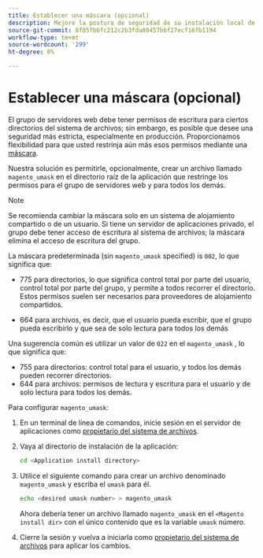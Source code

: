 ```yaml
---
title: Establecer una máscara (opcional)
description: Mejore la postura de seguridad de su instalación local de Adobe Commerce o Magento Open Source restringiendo los permisos del sistema de archivos.
source-git-commit: 8f05fb6fc212c2b3fda80457bbf27ecf16fb1194
workflow-type: tm+mt
source-wordcount: '299'
ht-degree: 0%

---
```



# Establecer una máscara (opcional)

El grupo de servidores web debe tener permisos de escritura para ciertos directorios del sistema de archivos; sin embargo, es posible que desee una seguridad más estricta, especialmente en producción. Proporcionamos flexibilidad para que usted restrinja aún más esos permisos mediante una [máscara](https://www.cyberciti.biz/tips/understanding-linux-unix-umask-value-usage.html).

Nuestra solución es permitirle, opcionalmente, crear un archivo llamado `magento_umask` en el directorio raíz de la aplicación que restringe los permisos para el grupo de servidores web y para todos los demás.

>[!NOTE]
>
>Se recomienda cambiar la máscara solo en un sistema de alojamiento compartido o de un usuario. Si tiene un servidor de aplicaciones privado, el grupo debe tener acceso de escritura al sistema de archivos; la máscara elimina el acceso de escritura del grupo.

La máscara predeterminada (sin `magento_umask` specified) is `002`, lo que significa que:

* 775 para directorios, lo que significa control total por parte del usuario, control total por parte del grupo, y permite a todos recorrer el directorio. Estos permisos suelen ser necesarios para proveedores de alojamiento compartidos.

* 664 para archivos, es decir, que el usuario pueda escribir, que el grupo pueda escribirlo y que sea de solo lectura para todos los demás

Una sugerencia común es utilizar un valor de `022` en el `magento_umask` , lo que significa que:

* 755 para directorios: control total para el usuario, y todos los demás pueden recorrer directorios.
* 644 para archivos: permisos de lectura y escritura para el usuario y de solo lectura para todos los demás.

Para configurar `magento_umask`:

1. En un terminal de línea de comandos, inicie sesión en el servidor de aplicaciones como [propietario del sistema de archivos](../prerequisites/file-system/overview.md).
1. Vaya al directorio de instalación de la aplicación:

   ```bash
   cd <Application install directory>
   ```

1. Utilice el siguiente comando para crear un archivo denominado `magento_umask` y escriba el `umask` para él.

   ```bash
   echo <desired umask number> > magento_umask
   ```

   Ahora debería tener un archivo llamado `magento_umask` en el `<Magento install dir>` con el único contenido que es la variable `umask` número.

1. Cierre la sesión y vuelva a iniciarla como [propietario del sistema de archivos](../prerequisites/file-system/overview.md) para aplicar los cambios.
